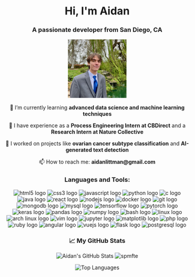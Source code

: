 <h1 align="center">Hi, I'm Aidan</h1>
<h3 align="center">A passionate developer from San Diego, CA</h3>

<p align="center">
    <img src="https://raw.githubusercontent.com/spmfte/spmfte/main/me.jpeg" alt="Profile banner image" width="156" height="156">

</p>

<p align="center">🌱 I’m currently learning <strong>advanced data science and machine learning techniques</strong></p>
<p align="center">💼 I have experience as a <strong>Process Engineering Intern at CBDirect</strong> and a <strong>Research Intern at Nature Collective</strong></p>
<p align="center">🔭 I worked on projects like <strong>ovarian cancer subtype classification</strong> and <strong>AI-generated text detection</strong></p>
<p align="center">📫 How to reach me: <strong>aidanlittman@gmail.com</strong></p>

<h3 align="center">Languages and Tools:</h3>
<p align="center">
  <!-- HTML5 -->
  <img src="https://cdn.jsdelivr.net/gh/devicons/devicon/icons/html5/html5-original.svg" height="30" alt="html5 logo" />
  <!-- CSS3 -->
  <img src="https://cdn.jsdelivr.net/gh/devicons/devicon/icons/css3/css3-original.svg" height="30" alt="css3 logo" />
  <!-- JavaScript -->
  <img src="https://cdn.jsdelivr.net/gh/devicons/devicon/icons/javascript/javascript-original.svg" height="30" alt="javascript logo" />
  <!-- Python -->
  <img src="https://cdn.jsdelivr.net/gh/devicons/devicon/icons/python/python-original.svg" height="30" alt="python logo" />
  <!-- C -->
  <img src="https://cdn.jsdelivr.net/gh/devicons/devicon/icons/c/c-original.svg" height="30" alt="c logo" />
  <!-- Java -->
  <img src="https://cdn.jsdelivr.net/gh/devicons/devicon/icons/java/java-original.svg" height="30" alt="java logo" />
  <!-- React -->
  <img src="https://cdn.jsdelivr.net/gh/devicons/devicon/icons/react/react-original.svg" height="30" alt="react logo" />
  <!-- Node.js -->
  <img src="https://cdn.jsdelivr.net/gh/devicons/devicon/icons/nodejs/nodejs-original.svg" height="30" alt="nodejs logo" />
  <!-- Docker -->
  <img src="https://cdn.jsdelivr.net/gh/devicons/devicon/icons/docker/docker-original.svg" height="30" alt="docker logo" />
  <!-- Git -->
  <img src="https://cdn.jsdelivr.net/gh/devicons/devicon/icons/git/git-original.svg" height="30" alt="git logo" />
  <!-- MongoDB -->
  <img src="https://cdn.jsdelivr.net/gh/devicons/devicon/icons/mongodb/mongodb-original.svg" height="30" alt="mongodb logo" />
  <!-- MySQL -->
  <img src="https://cdn.jsdelivr.net/gh/devicons/devicon/icons/mysql/mysql-original.svg" height="30" alt="mysql logo" />
  <!-- TensorFlow -->
  <img src="https://cdn.jsdelivr.net/gh/devicons/devicon/icons/tensorflow/tensorflow-original.svg" height="30" alt="tensorflow logo" />
  <!-- PyTorch -->
  <img src="https://cdn.jsdelivr.net/gh/devicons/devicon/icons/pytorch/pytorch-original.svg" height="30" alt="pytorch logo" />
  <!-- Keras -->
  <img src="https://cdn.jsdelivr.net/gh/devicons/devicon/icons/keras/keras-original.svg" height="30" alt="keras logo" />
  <!-- Pandas -->
  <img src="https://cdn.jsdelivr.net/gh/devicons/devicon/icons/pandas/pandas-original.svg" height="30" alt="pandas logo" />
  <!-- Numpy -->
  <img src="https://cdn.jsdelivr.net/gh/devicons/devicon/icons/numpy/numpy-original.svg" height="30" alt="numpy logo" />
  <!-- Bash -->
  <img src="https://cdn.jsdelivr.net/gh/devicons/devicon/icons/bash/bash-original.svg" height="30" alt="bash logo" />
  <!-- Linux -->
  <img src="https://cdn.jsdelivr.net/gh/devicons/devicon/icons/linux/linux-original.svg" height="30" alt="linux logo" />
  <!-- Arch Linux -->
  <img src="https://cdn.jsdelivr.net/gh/devicons/devicon/icons/archlinux/archlinux-original.svg" height="30" alt="arch linux logo" />
  <!-- Vim -->
  <img src="https://cdn.jsdelivr.net/gh/devicons/devicon/icons/vim/vim-original.svg" height="30" alt="vim logo" />
  <!-- Jupyter -->
  <img src="https://cdn.jsdelivr.net/gh/devicons/devicon/icons/jupyter/jupyter-original.svg" height="30" alt="jupyter logo" />
  <!-- Matplotlib -->
  <img src="https://cdn.jsdelivr.net/gh/devicons/devicon/icons/matplotlib/matplotlib-original.svg" height="30" alt="matplotlib logo" />
  <!-- PHP -->
  <img src="https://cdn.jsdelivr.net/gh/devicons/devicon/icons/php/php-original.svg" height="30" alt="php logo" />
  <!-- Ruby -->
  <img src="https://cdn.jsdelivr.net/gh/devicons/devicon/icons/ruby/ruby-original.svg" height="30" alt="ruby logo" />
  <!-- Angular -->
  <img src="https://cdn.jsdelivr.net/gh/devicons/devicon/icons/angularjs/angularjs-original.svg" height="30" alt="angular logo" />
  <!-- Vue.js -->
  <img src="https://cdn.jsdelivr.net/gh/devicons/devicon/icons/vuejs/vuejs-original.svg" height="30" alt="vuejs logo" />
  <!-- Flask -->
  <img src="https://cdn.jsdelivr.net/gh/devicons/devicon/icons/flask/flask-original.svg" height="30" alt="flask logo" />
  <!-- PostgreSQL -->
  <img src="https://cdn.jsdelivr.net/gh/devicons/devicon/icons/postgresql/postgresql-original.svg" height="30" alt="postgresql logo" />
</p>


</p>
<h3 align="center">📈 My GitHub Stats</h3>
<p align="center">
  <!-- GitHub Stats -->
  <img height="180em" src="https://github-readme-stats.vercel.app/api?username=spmfte&show_icons=true&theme=vision-friendly-dark&hide=issues&count_private=true&include_all_commits=true&custom_title=Aidan's%20GitHub%20Stats" alt="Aidan's GitHub Stats">
  <!-- GitHub Streak Stats -->
  <img height="180em" src="https://github-readme-streak-stats.herokuapp.com/?user=spmfte&theme=vision-friendly-dark" alt="spmfte">
</p>

<!-- Most Used Languages -->
<p align="center">
  <img src="https://github-readme-stats.vercel.app/api/top-langs/?username=spmfte&theme=vision-friendly-dark&layout=compact" alt="Top Languages">
</p>
